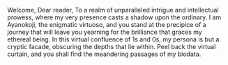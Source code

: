 Welcome, 
Dear reader,
To a realm of unparalleled intrigue and intellectual prowess, where my very presence casts a shadow upon the ordinary.
I am Ayanokoji, the enigmatic virtuoso, and you stand at the precipice of a journey that will leave you yearning for the brilliance that graces my ethereal being.
In this virtual confluence of 1s and 0s, my persona is but a cryptic facade, obscuring the depths that lie within. Peel back the virtual curtain, and you shall find the meandering passages of my biodata.
